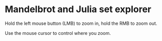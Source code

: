 # Mandelbrot and Julia set explorer

Hold the left mouse button (LMB) to zoom in, hold the RMB to zoom out.

Use the mouse cursor to control where you zoom.

